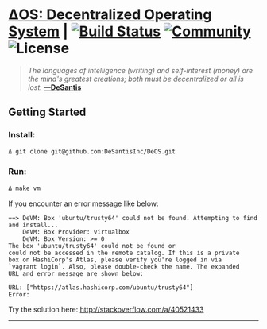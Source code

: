 # [ΔOS: Decentralized Operating System](https://www.desantis.io) | [![Build Status](https://travis-ci.org/DeSantisInc/DeOS.svg?branch=master)](https://travis-ci.org/DeSantisInc/DeOS) [![Community][badge_community]](https://desantis.im) ![License][badge_license]

> *The languages of intelligence (writing) and self-interest (money) are the*
> *mind's greatest creations; both must be decentralized or all is lost.*
> **[—DeSantis](https://twitter.com/desantis/status/795023340704595968)**

## Getting Started

### Install:

```sh
Δ git clone git@github.com:DeSantisInc/DeOS.git
```

### Run:

```sh
Δ make vm
```

If you encounter an error message like below:

```
==> DeVM: Box 'ubuntu/trusty64' could not be found. Attempting to find and install...
    DeVM: Box Provider: virtualbox
    DeVM: Box Version: >= 0
The box 'ubuntu/trusty64' could not be found or
could not be accessed in the remote catalog. If this is a private
box on HashiCorp's Atlas, please verify you're logged in via
`vagrant login`. Also, please double-check the name. The expanded
URL and error message are shown below:

URL: ["https://atlas.hashicorp.com/ubuntu/trusty64"]
Error:
```

Try the solution here: http://stackoverflow.com/a/40521433

---

[badge_community]: https://cdn.rawgit.com/DeSantisInc/DeOS/atd-release-v0.3-alpha/var/github/badges/community-slack.svg
[badge_license]: https://cdn.rawgit.com/DeSantisInc/DeOS/atd-release-v0.3-alpha/var/github/badges/license-bsd.svg
